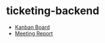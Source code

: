 # ticketing-backend


- [Kanban Board](https://github.com/orgs/f-lab-clone/projects/3)
- [Meeting Report](https://github.com/f-lab-clone/ticketing-service/wiki/%ED%9A%8C%EC%9D%98%EB%A1%9D)
